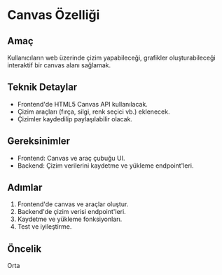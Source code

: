 # Canvas Özelliği

## Amaç
Kullanıcıların web üzerinde çizim yapabileceği, grafikler oluşturabileceği interaktif bir canvas alanı sağlamak.

## Teknik Detaylar
- Frontend'de HTML5 Canvas API kullanılacak.
- Çizim araçları (fırça, silgi, renk seçici vb.) eklenecek.
- Çizimler kaydedilip paylaşılabilir olacak.

## Gereksinimler
- Frontend: Canvas ve araç çubuğu UI.
- Backend: Çizim verilerini kaydetme ve yükleme endpoint'leri.

## Adımlar
1. Frontend'de canvas ve araçlar oluştur.
2. Backend'de çizim verisi endpoint'leri.
3. Kaydetme ve yükleme fonksiyonları.
4. Test ve iyileştirme.

## Öncelik
Orta
